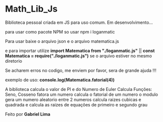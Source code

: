 # Math_Lib_Js
Biblioteca pessoal criada em JS para uso comum. Em desenvolvimento... 

para usar como pacote NPM so usar npm i loganmatic

Para usar baixe o arquivo json e o arquivo matematica.js

e para importar utilize **import Matematica from "./loganmatic.js"** || **const Matematica = require("./loganmatic.js")** se o arquivo estiver no mesmo diretorio

Se acharem erros no codigo, me enviem por favor, sera de grande ajuda !!!

exemplo de uso: **console.log(Matematica.fatorial(4))**

A biblioteca calcula o valor de PI e do Numero de Euler
Calcula Funções: Seno, Cosseno
fatora um numero
calcula o fatorial de um numero
o modulo
gera um numero aleatorio entre 2 numeros
calcula raizes cubicas e quadrada e calcula as raizes de equações de primeiro e segundo grau

Feito por **Gabriel Lima**

